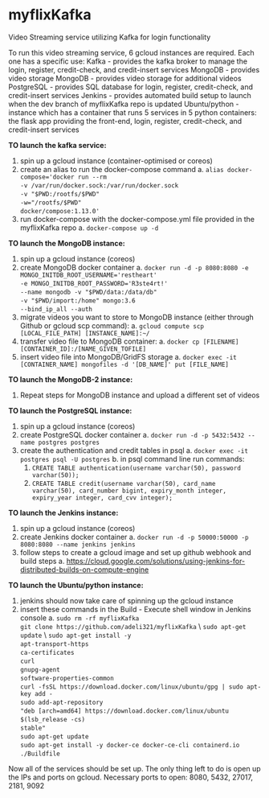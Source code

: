# myflixKafka
Video Streaming service utilizing Kafka for login functionality

To run this video streaming service, 6 gcloud instances are required. Each one has a specific use:
Kafka - provides the kafka broker to manage the login, register, credit-check, and credit-insert services
MongoDB - provides video storage
MongoDB - provides video storage for additional videos
PostgreSQL - provides SQL database for login, register, credit-check, and credit-insert services
Jenkins - provides automated build setup to launch when the dev branch of myflixKafka repo is updated
Ubuntu/python - instance which has a container that runs 5 services in 5 python containers: the flask app providing 
the front-end, login, register, credit-check, and credit-insert services

**TO launch the kafka service:**
  1. spin up a gcloud instance (container-optimised or coreos)
  2. create an alias to run the docker-compose command
    a. `alias docker-compose='docker run --rm` \
    `-v /var/run/docker.sock:/var/run/docker.sock` \
    `-v "$PWD:/rootfs/$PWD"` \
    `-w="/rootfs/$PWD"` \
    `docker/compose:1.13.0'`
  3. run docker-compose with the docker-compose.yml file provided in the myflixKafka repo
    a. `docker-compose up -d`

**TO launch the MongoDB instance:**
  1. spin up a gcloud instance (coreos)
  2. create MongoDB docker container
    a. `docker run -d -p 8080:8080 -e MONGO_INITDB_ROOT_USERNAME='restheart'` \
    `-e MONGO_INITDB_ROOT_PASSWORD='R3ste4rt!'`  \
    `--name mongodb -v "$PWD/data:/data/db"` \
    `-v "$PWD/import:/home" mongo:3.6` \
    `--bind_ip_all --auth`
  3. migrate videos you want to store to MongoDB instance (either through Github or gcloud scp command):
    a. `gcloud compute scp [LOCAL_FILE_PATH] [INSTANCE_NAME]:~/`
  4. transfer video file to MongoDB container:
    a. `docker cp [FILENAME] [CONTAINER_ID]:/[NAME_GIVEN_TOFILE]`
  5. insert video file into MongoDB/GridFS storage
    a. `docker exec -it [CONTAINER_NAME] mongofiles -d '[DB_NAME]' put [FILE_NAME]`
    
**TO launch the MongoDB-2 instance:**
  1. Repeat steps for MongoDB instance and upload a different set of videos
  
**TO launch the PostgreSQL instance:**
  1. spin up a gcloud instance (coreos)
  2. create PostgreSQL docker container
    a. `docker run -d -p 5432:5432 --name postgres postgres`
  3. create the authentication and credit tables in psql
    a. `docker exec -it postgres psql -U postgres`
    b. in psql command line run commands:
      1. `CREATE TABLE authentication(username varchar(50), password varchar(50));`
      2. `CREATE TABLE credit(username varchar(50), card_name varchar(50),
      card_number bigint, expiry_month integer, expiry_year integer, card_cvv integer);`
      
**TO launch the Jenkins instance:**
  1. spin up a gcloud instance (coreos)
  2. create Jenkins docker container
    a. `docker run -d -p 50000:50000 -p 8080:8080 --name jenkins jenkins `
  3. follow steps to create a gcloud image and set up github webhook and build steps
    a. https://cloud.google.com/solutions/using-jenkins-for-distributed-builds-on-compute-engine
    
**TO launch the Ubuntu/python instance:**
  1. jenkins should now take care of spinning up the gcloud instance
  2. insert these commands in the Build - Execute shell window in Jenkins console
    a. `sudo rm -rf myflixKafka` \
        `git clone https://github.com/adeli321/myflixKafka` \ 
        `sudo apt-get update` \ 
        `sudo apt-get install -y` \
            `apt-transport-https` \
            `ca-certificates` \
            `curl` \
            `gnupg-agent` \
            `software-properties-common` \
        `curl -fsSL https://download.docker.com/linux/ubuntu/gpg | sudo apt-key add -`\
        `sudo add-apt-repository` \
           `"deb [arch=amd64] https://download.docker.com/linux/ubuntu` \
           `$(lsb_release -cs)` \
           `stable"`\
        `sudo apt-get update` \
        `sudo apt-get install -y docker-ce docker-ce-cli containerd.io` \
        `./Buildfile`
        
Now all of the services should be set up.
The only thing left to do is open up the IPs and ports on gcloud.
Necessary ports to open: 8080, 5432, 27017, 2181, 9092
 
